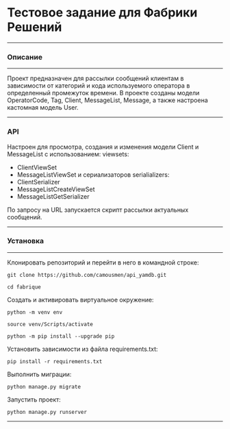 # Тестовое задание для Фабрики Решений

---

### Описание

---
Проект предназначен для рассылки сообщений клиентам в зависимости от категорий и кода используемого оператора в определенный промежуток времени.
В проекте созданы модели OperatorCode, Tag, Client, MessageList, Message, а также настроена кастомная модель User.

---

### API

Настроен для просмотра, создания и изменения модели Client и MessageList с использованием:
viewsets:
  - ClientViewSet
  - MessageListViewSet и сериализаторов
serialializers:
  - ClientSerializer
  - MessageListCreateViewSet
  - MessageListGetSerializer

По запросу на URL запускается скрипт рассылки актуальных сообщений.

---

### Установка


---

Клонировать репозиторий и перейти в него в командной строке:

```
git clone https://github.com/camousmen/api_yamdb.git
```

```
cd fabrique
```

Cоздать и активировать виртуальное окружение:

```
python -m venv env
```

```
source venv/Scripts/activate
```

```
python -m pip install --upgrade pip
```

Установить зависимости из файла requirements.txt:

```
pip install -r requirements.txt
```

Выполнить миграции:

```
python manage.py migrate
```

Запустить проект:

```
python manage.py runserver
```

---


